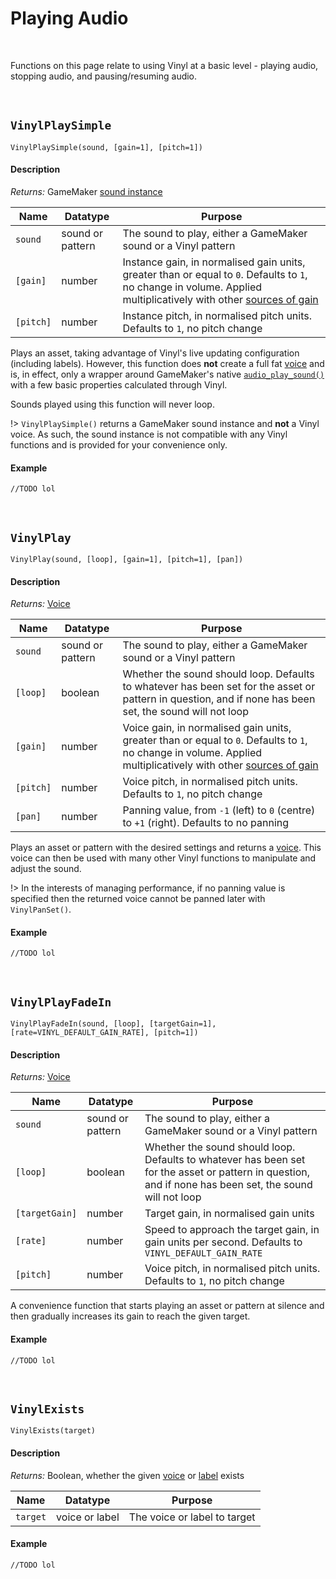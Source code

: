 # Playing Audio

&nbsp;

Functions on this page relate to using Vinyl at a basic level - playing audio, stopping audio, and pausing/resuming audio.

&nbsp;

## `VinylPlaySimple`

`VinylPlaySimple(sound, [gain=1], [pitch=1])`

<!-- tabs:start -->

#### **Description**

*Returns:* GameMaker [sound instance](https://manual.yoyogames.com/GameMaker_Language/GML_Reference/Asset_Management/Audio/audio_play_sound.htm)

|Name     |Datatype        |Purpose                                                                                                                                                                           |
|---------|----------------|----------------------------------------------------------------------------------------------------------------------------------------------------------------------------------|
|`sound`  |sound or pattern|The sound to play, either a GameMaker sound or a Vinyl pattern                                                                                                                    |
|`[gain]` |number          |Instance gain, in normalised gain units, greater than or equal to `0`. Defaults to `1`, no change in volume. Applied multiplicatively with other [sources of gain](Gain-Structure)|
|`[pitch]`|number          |Instance pitch, in normalised pitch units. Defaults to `1`, no pitch change                                                                                                       |

Plays an asset, taking advantage of Vinyl's live updating configuration (including labels). However, this function does **not** create a full fat [voice](Terminology) and is, in effect, only a wrapper around GameMaker's native [`audio_play_sound()`](https://manual.yoyogames.com/GameMaker_Language/GML_Reference/Asset_Management/Audio/audio_play_sound.htm) with a few basic properties calculated through Vinyl.

Sounds played using this function will never loop.

!> `VinylPlaySimple()` returns a GameMaker sound instance and **not** a Vinyl voice. As such, the sound instance is not compatible with any Vinyl functions and is provided for your convenience only.

#### **Example**

```gml
//TODO lol
```

<!-- tabs:end -->

&nbsp;

## `VinylPlay`

`VinylPlay(sound, [loop], [gain=1], [pitch=1], [pan])`

<!-- tabs:start -->

#### **Description**

*Returns:* [Voice](Terminology)

|Name     |Datatype        |Purpose                                                                                                                                                                        |
|---------|----------------|-------------------------------------------------------------------------------------------------------------------------------------------------------------------------------|
|`sound`  |sound or pattern|The sound to play, either a GameMaker sound or a Vinyl pattern                                                                                                                 |
|`[loop]` |boolean         |Whether the sound should loop. Defaults to whatever has been set for the asset or pattern in question, and if none has been set, the sound will not loop                       |
|`[gain]` |number          |Voice gain, in normalised gain units, greater than or equal to `0`. Defaults to `1`, no change in volume. Applied multiplicatively with other [sources of gain](Gain-Structure)|
|`[pitch]`|number          |Voice pitch, in normalised pitch units. Defaults to `1`, no pitch change                                                                                                       |
|`[pan]`  |number          |Panning value, from `-1` (left) to `0` (centre) to `+1` (right). Defaults to no panning                                                                                        |

Plays an asset or pattern with the desired settings and returns a [voice](Terminology). This voice can then be used with many other Vinyl functions to manipulate and adjust the sound.

!> In the interests of managing performance, if no panning value is specified then the returned voice cannot be panned later with `VinylPanSet()`.

#### **Example**

```gml
//TODO lol
```

<!-- tabs:end -->

&nbsp;

## `VinylPlayFadeIn`

`VinylPlayFadeIn(sound, [loop], [targetGain=1], [rate=VINYL_DEFAULT_GAIN_RATE], [pitch=1])`

<!-- tabs:start -->

#### **Description**

*Returns:* [Voice](Terminology)

|Name          |Datatype        |Purpose                                                                                                                                                 |
|--------------|----------------|--------------------------------------------------------------------------------------------------------------------------------------------------------|
|`sound`       |sound or pattern|The sound to play, either a GameMaker sound or a Vinyl pattern                                                                                          |
|`[loop]`      |boolean         |Whether the sound should loop. Defaults to whatever has been set for the asset or pattern in question, and if none has been set, the sound will not loop|
|`[targetGain]`|number          |Target gain, in normalised gain units                                                                                                                   |
|`[rate]`      |number          |Speed to approach the target gain, in gain units per second. Defaults to `VINYL_DEFAULT_GAIN_RATE`                                                      |
|`[pitch]`     |number          |Voice pitch, in normalised pitch units. Defaults to `1`, no pitch change                                                                                |

A convenience function that starts playing an asset or pattern at silence and then gradually increases its gain to reach the given target.

#### **Example**

```gml
//TODO lol
```

<!-- tabs:end -->

&nbsp;

## `VinylExists`

`VinylExists(target)`

<!-- tabs:start -->

#### **Description**

*Returns:* Boolean, whether the given [voice](Voice) or [label](Label) exists

|Name    |Datatype      |Purpose                     |
|--------|--------------|----------------------------|
|`target`|voice or label|The voice or label to target|

#### **Example**

```gml
//TODO lol
```

<!-- tabs:end -->
